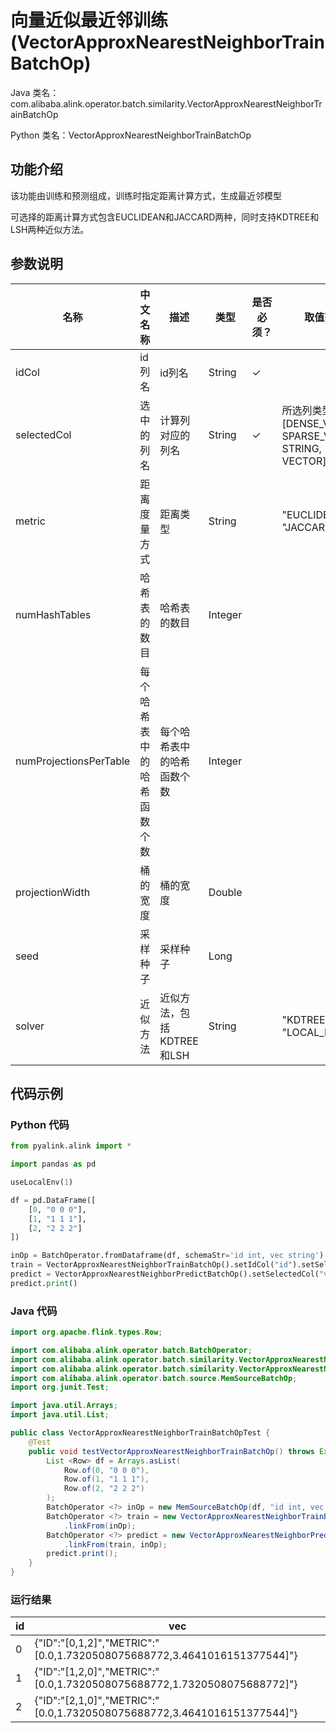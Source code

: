 # 向量近似最近邻训练 (VectorApproxNearestNeighborTrainBatchOp)
Java 类名：com.alibaba.alink.operator.batch.similarity.VectorApproxNearestNeighborTrainBatchOp

Python 类名：VectorApproxNearestNeighborTrainBatchOp


## 功能介绍
该功能由训练和预测组成，训练时指定距离计算方式，生成最近邻模型

可选择的距离计算方式包含EUCLIDEAN和JACCARD两种，同时支持KDTREE和LSH两种近似方法。

## 参数说明
| 名称 | 中文名称 | 描述 | 类型 | 是否必须？ | 取值范围 | 默认值 |
| --- | --- | --- | --- | --- | --- | --- |
| idCol | id列名 | id列名 | String | ✓ |  |  |
| selectedCol | 选中的列名 | 计算列对应的列名 | String | ✓ | 所选列类型为 [DENSE_VECTOR, SPARSE_VECTOR, STRING, VECTOR] |  |
| metric | 距离度量方式 | 距离类型 | String |  | "EUCLIDEAN", "JACCARD" | "EUCLIDEAN" |
| numHashTables | 哈希表的数目 | 哈希表的数目 | Integer |  |  | 1 |
| numProjectionsPerTable | 每个哈希表中的哈希函数个数 | 每个哈希表中的哈希函数个数 | Integer |  |  | 1 |
| projectionWidth | 桶的宽度 | 桶的宽度 | Double |  |  | 1.0 |
| seed | 采样种子 | 采样种子 | Long |  |  | 0 |
| solver | 近似方法 | 近似方法，包括KDTREE和LSH | String |  | "KDTREE", "LSH", "LOCAL_LSH" | "KDTREE" |


## 代码示例
### Python 代码
```python
from pyalink.alink import *

import pandas as pd

useLocalEnv(1)

df = pd.DataFrame([
    [0, "0 0 0"],
    [1, "1 1 1"],
    [2, "2 2 2"]
])

inOp = BatchOperator.fromDataframe(df, schemaStr='id int, vec string')
train = VectorApproxNearestNeighborTrainBatchOp().setIdCol("id").setSelectedCol("vec").linkFrom(inOp)
predict = VectorApproxNearestNeighborPredictBatchOp().setSelectedCol("vec").setTopN(3).linkFrom(train, inOp)
predict.print()
```
### Java 代码
```java
import org.apache.flink.types.Row;

import com.alibaba.alink.operator.batch.BatchOperator;
import com.alibaba.alink.operator.batch.similarity.VectorApproxNearestNeighborPredictBatchOp;
import com.alibaba.alink.operator.batch.similarity.VectorApproxNearestNeighborTrainBatchOp;
import com.alibaba.alink.operator.batch.source.MemSourceBatchOp;
import org.junit.Test;

import java.util.Arrays;
import java.util.List;

public class VectorApproxNearestNeighborTrainBatchOpTest {
	@Test
	public void testVectorApproxNearestNeighborTrainBatchOp() throws Exception {
		List <Row> df = Arrays.asList(
			Row.of(0, "0 0 0"),
			Row.of(1, "1 1 1"),
			Row.of(2, "2 2 2")
		);
		BatchOperator <?> inOp = new MemSourceBatchOp(df, "id int, vec string");
		BatchOperator <?> train = new VectorApproxNearestNeighborTrainBatchOp().setIdCol("id").setSelectedCol("vec")
			.linkFrom(inOp);
		BatchOperator <?> predict = new VectorApproxNearestNeighborPredictBatchOp().setSelectedCol("vec").setTopN(3)
			.linkFrom(train, inOp);
		predict.print();
	}
}
```

### 运行结果
id|vec
---|---
0|{"ID":"[0,1,2]","METRIC":"[0.0,1.7320508075688772,3.4641016151377544]"}
1|{"ID":"[1,2,0]","METRIC":"[0.0,1.7320508075688772,1.7320508075688772]"}
2|{"ID":"[2,1,0]","METRIC":"[0.0,1.7320508075688772,3.4641016151377544]"}

